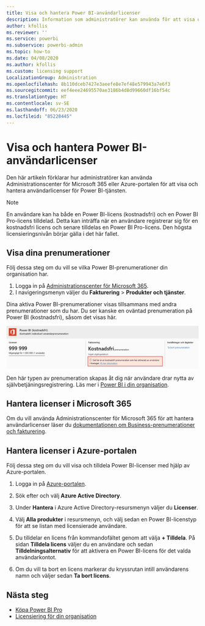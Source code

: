 ```yaml
---
title: Visa och hantera Power BI-användarlicenser
description: Information som administratörer kan använda för att visa och hantera Power BI-användarlicenser i sin organisation.
author: kfollis
ms.reviewer: ''
ms.service: powerbi
ms.subservice: powerbi-admin
ms.topic: how-to
ms.date: 04/08/2020
ms.author: kfollis
ms.custom: licensing support
LocalizationGroup: Administration
ms.openlocfilehash: 8b110dceb7427e3aeefe8e7ef48e579943a7e6f3
ms.sourcegitcommit: eef4eee24695570ae3186b4d8d99660df16bf54c
ms.translationtype: HT
ms.contentlocale: sv-SE
ms.lasthandoff: 06/23/2020
ms.locfileid: "85228445"
---
```

# <a name="view-and-manage-power-bi-user-licenses"></a>Visa och hantera Power BI-användarlicenser

Den här artikeln förklarar hur administratörer kan använda Administrationscenter för Microsoft 365 eller Azure-portalen för att visa och hantera användarlicenser för Power BI-tjänsten.

> [!NOTE]
>
>En användare kan ha både en Power BI-licens (kostnadsfri) och en Power BI Pro-licens tilldelad. Detta kan inträffa när en användare registrerar sig för en kostnadsfri licens och senare tilldelas en Power BI Pro-licens. Den högsta licensieringsnivån börjar gälla i det här fallet.
>

## <a name="view-your-subscriptions"></a>Visa dina prenumerationer

Följ dessa steg om du vill se vilka Power BI-prenumerationer din organisation har.

1. Logga in på [Administrationscenter för Microsoft 365](https://admin.microsoft.com).
2. I navigeringsmenyn väljer du **Fakturering** > **Produkter och tjänster**.

Dina aktiva Power BI-prenumerationer visas tillsammans med andra prenumerationer som du har. Du ser kanske en oväntad prenumeration på Power BI (kostnadsfri), såsom det visas här.

  ![Kostnadsfri användaraktiverad Power BI-prenumeration](media/service-admin-manage-licenses/power-bi-free-user-activated.png)

Den här typen av prenumeration skapas åt dig när användare drar nytta av självbetjäningsregistrering. Läs mer i [Power BI i din organisation](https://docs.microsoft.com/microsoft-365/admin/misc/power-bi-in-your-organization?view=o365-worldwide).

## <a name="manage-user-licenses-in-microsoft-365"></a>Hantera licenser i Microsoft 365

Om du vill använda Administrationscenter för Microsoft 365 för att hantera användarlicenser läser du [dokumentationen om Business-prenumerationer och fakturering](https://docs.microsoft.com/microsoft-365/commerce/?view=o365-worldwide).

## <a name="manage-user-licenses-in-azure-portal"></a>Hantera licenser i Azure-portalen

Följ dessa steg om du vill visa och tilldela Power BI-licenser med hjälp av Azure-portalen.

1. Logga in på [Azure-portalen](https://portal.azure.com).

2. Sök efter och välj **Azure Active Directory**.

3. Under **Hantera** i Azure Active Directory-resursmenyn väljer du **Licenser**.

4. Välj **Alla produkter** i resursmenyn, och välj sedan en Power BI-licenstyp för att se listan med licensierade användare.

5. Du tilldelar en licens från kommandofältet genom att välja **+ Tilldela**. På sidan **Tilldela licens** väljer du en användare och sedan **Tilldelningsalternativ** för att aktivera en Power BI-licens för det valda användarkontot.

6. Om du vill ta bort en licens markerar du kryssrutan intill användarens namn och väljer sedan **Ta bort licens**.

## <a name="next-steps"></a>Nästa steg

- [Köpa Power BI Pro](service-admin-purchasing-power-bi-pro.md)
- [Licensiering för din organisation](service-admin-licensing-organization.md)
